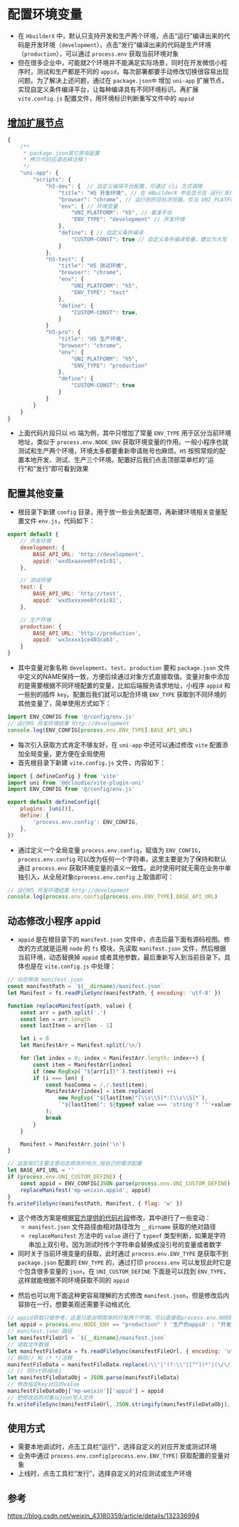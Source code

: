 # 配置环境变量
- 在 `HbuilderX` 中，默认只支持开发和生产两个环境，点击“运行”编译出来的代码是开发环境（`development`），点击“发行”编译出来的代码是生产环境（`production`），可以通过 `process.env` 获取当前环境对象
- 但在很多企业中，可能就2个环境并不能满足实际场景，同时在开发微信小程序时，测试和生产都是不同的 `appid`，每次部署都要手动修改切换很容易出现问题。为了解决上述问题，通过在 `package.json中` 增加 `uni-app` 扩展节点，实现自定义条件编译平台，让每种编译具有不同环境标识。再扩展 `vite.config.js` 配置文件，用环境标识判断重写文件中的 `appid`

## [增加扩展节点](https://uniapp.dcloud.net.cn/collocation/package.html#uni-app-%E5%B1%9E%E6%80%A7)
```js
{
    /**
     * package.json其它原有配置
     * 拷贝代码后请去掉注释！
     */
    "uni-app": {
		"scripts": {
			"h5-dev": {  // 自定义编译平台配置，可通过 cli 方式调用
				"title": "H5 开发环境", // 在 HBuilderX 中会显示在 运行/发行 菜单中
				"browser": "chrome", // 运行到的目标浏览器，仅当 UNI_PLATFORM 为h5时有效
				"env": { // 环境变量
					"UNI_PLATFORM": "h5", // 基准平台
                    "ENV_TYPE": "development" // 开发环境
				},
				"define": { // 自定义条件编译
					"CUSTOM-CONST": true // 自定义条件编译常量，建议为大写
				}
			},
            "h5-test": {
				"title": "H5 测试环境",
				"browser": "chrome",
				"env": {
					"UNI_PLATFORM": "h5",
                    "ENV_TYPE": "test"
				},
				"define": {
					"CUSTOM-CONST": true,
				}
			}
			"h5-pro": {
				"title": "H5 生产环境",
				"browser": "chrome",
				"env": {
					"UNI_PLATFORM": "h5",
                    "ENV_TYPE": "production"
				},
				"define": {
					"CUSTOM-CONST": true
				}
			}
		}
	}
}
```

- 上面代码片段只以 `H5` 端为例，其中只增加了常量 `ENV_TYPE` 用于区分当前环境地址，类似于 `process.env.NODE_ENV` 获取环境变量的作用。一般小程序也就测试和生产两个环境，环境太多都要重新申请账号也麻烦。`H5` 按照常规的配置本地开发、测试、生产三个环境。配置好后我们点击顶部菜单栏的“运行”和“发行”即可看到效果
<ZoomImg src="/env-variable-1.png" />
<ZoomImg src="/env-variable-2.png" />

## 配置其他变量
- 根目录下新建 `config` 目录，用于放一些业务配置项，再新建环境相关变量配置文件 `env.js`，代码如下：
```js
export default {
	// 开发环境
	development: {
		BASE_API_URL: 'http://development',
		appid: 'wxd5xaaxee0fce1c81',
	},

	// 测试环境
	test: {
		BASE_API_URL: 'http://test',
		appid: 'wxd5xxxxee0fce1c81',
	},

	// 生产环境
	production: {
		BASE_API_URL: 'http://production',
		appid: 'wx3xxxx1ce403cab3',
	}
}
```

- 其中变量对象名称 `development`、`test`、`production` 要和 `package.json` 文件中定义的NAME保持一致，方便后续通过对象方式直接取值。变量对象中添加的是需要根据不同环境配置的变量，比如后端服务请求地址，小程序 `appid` 和一些别的插件 `key`。配置后我们就可以配合环境 `ENV_TYPE` 获取到不同环境的其他变量了，简单使用方式如下：

```js
import ENV_CONFIG from '@/config/env.js'
// 运行H5 开发环境结果 http://development
console.log(ENV_CONFIG[process.env.ENV_TYPE].BASE_API_URL)
```

- 每次引入获取方式肯定不够友好，在 `uni-app` 中还可以通过修改 `vite` 配置添加全局变量，更方便在全局使用
- 首先根目录下新建 `vite.config.js` 文件，内容如下：

```js
import { defineConfig } from 'vite'
import uni from '@dcloudio/vite-plugin-uni'
import ENV_CONFIG from '@/config/env.js'

export default defineConfig({
	plugins: [uni()],
	define: {
		'process.env.config': ENV_CONFIG,
	},
})
```

- 通过定义一个全局变量 `process.env.config`，赋值为 `ENV_CONFIG`，`process.env.config` 可以改为任何一个字符串，这里主要是为了保持和默认通过 `process.env` 获取环境变量的语义一致性。此时使用时就无需在业务中单独引入，从全局对象c`process.env.config` 上取值即可：
```js
// 运行H5 开发环境结果 http://development
console.log(process.env.config[process.env.ENV_TYPE].BASE_API_URL)
```

## 动态修改小程序 appid
- `appid` 是在根目录下的 `manifest.json` 文件中，点击后最下面有源码视图。修改的方式就是运用 `node` 的 `fs` 模块，先读取 `manifest.json` 文件，然后根据当前环境，动态替换掉 `appid` 或者其他参数，最后重新写入到当前目录下。具体也是在 `vite.config.js` 中处理：
```js
// 动态修改 manifest.json
const manifestPath = `${__dirname}/manifest.json`
let Manifest = fs.readFileSync(manifestPath, { encoding: 'utf-8' })

function replaceManifest(path, value) {
	const arr = path.split('.')
	const len = arr.length
	const lastItem = arr[len - 1]

	let i = 0
	let ManifestArr = Manifest.split(/\n/)

	for (let index = 0; index < ManifestArr.length; index++) {
		const item = ManifestArr[index]
		if (new RegExp(`"${arr[i]}"`).test(item)) ++i
		if (i === len) {
			const hasComma = /,/.test(item);
			ManifestArr[index] = item.replace(
				new RegExp(`"${lastItem}"[\\s\\S]*:[\\s\\S]*`),
				`"${lastItem}": ${typeof value === 'string'? '"'+value+'"' : value}${hasComma ? ',' : ''}`
			);
			break
		}
	}

	Manifest = ManifestArr.join('\n')
}

// 这是我们主要注意动态修改的地方,按自己的需求配置
let BASE_API_URL = ''
if (process.env.UNI_CUSTOM_DEFINE) {
	const appid = ENV_CONFIG[JSON.parse(process.env.UNI_CUSTOM_DEFINE).ENV_TYPE].appid
	replaceManifest('mp-weixin.appid', appid)
}
fs.writeFileSync(manifestPath, Manifest, { flag: 'w' })
```

- 这个修改方案是根据[官方提供的代码片段](https://uniapp.dcloud.net.cn/collocation/vite-config.html)修改，其中进行了一些变动：
  - `manifest.json` 文件路径由相对路径改为 `__dirname` 获取的绝对路径
  - `replaceManifest` 方法中的 `value` 进行了 `typeof` 类型判断，如果是字符串加上双引号。因为测试时传个字符串会替换成没引号的变量或者数字
- 同时关于当前环境变量的获取，此时通过 `process.env.ENV_TYPE` 是获取不到 `package.json` 配置的 `ENV_TYPE` 的，通过打印 `process.env` 可以发现此时它是个包含很多变量的 `json`，在 `UNI_CUSTOM_DEFINE` 下面是可以找到 `ENV_TYPE`，这样就能根据不同环境获取不同的 `appid`

<ZoomImg src="/env-variable-3.png" />

- 然后也可以用下面这种更容易理解的方式修改 `manifest.json`，但是修改后内容排在一行，想要美观还需要手动格式化
```js
// appid获取只做参考，这里只是说明简单的只有两个环境，可以直接取process.env.NODE_ENV判断
let appid = process.env.NODE_ENV == "production" ? '生产的appid' : "开发的appid"
// manifest.json 路径
let manifestFileUrl = `${__dirname}/manifest.json`
// 读取文件数据
let manifestFileData = fs.readFileSync(manifestFileUrl, { encoding: 'utf8' });
// 移除// 和 /* */注释
manifestFileData = manifestFileData.replace(/\\"|"(?:\\"|[^"])*"|(\/\/.*|\/\*[\s\S]*?\*\/)/g, (m, g) => g ? "" : m)
// // 将txt转成obj
let manifestFileDataObj = JSON.parse(manifestFileData)
// 修改指定key对应的value
manifestFileDataObj['mp-weixin']['appid'] = appid
// 把修改后的对象以json写入文件
fs.writeFileSync(manifestFileUrl, JSON.stringify(manifestFileDataObj), { encoding: 'utf8' })
```

## 使用方式
- 需要本地调试时，点击工具栏“运行”，选择自定义的对应开发或测试环境
- 业务中通过 `process.env.config[process.env.ENV_TYPE]` 获取配置的变量对象
- 上线时，点击工具栏“发行”，选择自定义的对应测试或生产环境

## 参考
https://blog.csdn.net/weixin_43180359/article/details/132336994